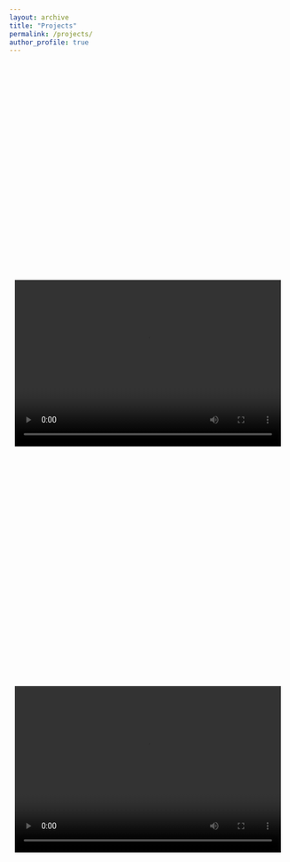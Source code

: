 ```yaml
---
layout: archive
title: "Projects"
permalink: /projects/
author_profile: true
---
```



<table style="width:100%;border:0px;border-spacing:0px;border-collapse:separate;margin-right:auto;margin-left:auto;"><tbody>
  <tr>
  <td style="padding:10px;width:50%;vertical-align:middle;line-height:20px">
    <p style="text-align:center">
      <video width="480" height="300" controls="controls">
        <source src="/projects/LKA_control/LKA.mp4" type="video/mp4" />
      </video>
    </p>
  </td>
  <td style="padding:20px;width:50%;vertical-align:middle;line-height:30px">
      <papertitle>Lane Keeping Assist (LKA) control based on the LQR controller.</papertitle>
    </a>
    <p> <strong>Introduction:</strong> Lateral lane keeping and speed keeping in different scenarios.</p>
    <strong>Related skills: </strong> <br>
    Vehicle dynamics model, <br>
    Frenet coordinate system, <br>
    LQR control, Docker.
    <p> <strong>Award:</strong> Second Prize in <a  href="https://developer.china-icv.cn/cicvDevlHome" target="_blank">China ICV Algorithms Challenge</a> (2022).</p>
    <p>  <a  href="https://github.com/Zhihaibi/Lateral_control" target="_blank">Code</a></p>
  </td>
</tr>

<table style="width:100%;border:0px;border-spacing:0px;border-collapse:separate;margin-right:auto;margin-left:auto;"><tbody>
  <tr>
  <td style="padding:10px;width:50%;vertical-align:middle;line-height:20px">
    <p style="text-align:center">
      <video width="480" height="300" controls="controls">
        <source src="/projects/Crazyfile/Crazyfile小型无人机.mp4" type="video/mp4" />
      </video>
    </p>
  </td>
  <td style="padding:20px;width:50%;vertical-align:middle;line-height:30px">
    <a href="https://ieeexplore.ieee.org/abstract/document/10011960/" target="_blank">
      <papertitle>Crazyfile Indoor UAV</papertitle>
    </a>
    <p> <strong>Introduction:</strong>UAV matlab simulation and flight test.</p>
    <strong>Related skills: </strong> <br> 
    Vicon/Optitrack, <br>
    Matlab, <br>
    ROS
    <br>
  </td>
</tr>
</tbody></table>
